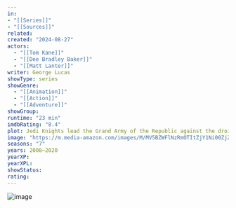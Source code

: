 ```yaml
---
in:
- "[[Series]]"
- "[[Sources]]"
related: 
created: "2024-08-27"
actors: 
  - "[[Tom Kane]]"
  - "[[Dee Bradley Baker]]"
  - "[[Matt Lanter]]"
writer: George Lucas
showType: series
showGenre: 
  - "[[Animation]]"
  - "[[Action]]"
  - "[[Adventure]]"
showGroup: 
runtime: "23 min"
imdbRating: "8.4"
plot: Jedi Knights lead the Grand Army of the Republic against the droid army of the Separatists.
image: "https://m.media-amazon.com/images/M/MV5BZWFlNzRmOTItZjY1Ni00ZjZkLTk5MDgtOGFhOTYzNWFhYzhmXkEyXkFqcGdeQXVyMDM2NDM2MQ@@._V1_SX300.jpg"
seasons: "7"
years: 2008–2020
yearXP: 
yearXPL: 
showStatus: 
rating:
---
```

![image](https://m.media-amazon.com/images/M/MV5BZWFlNzRmOTItZjY1Ni00ZjZkLTk5MDgtOGFhOTYzNWFhYzhmXkEyXkFqcGdeQXVyMDM2NDM2MQ@@._V1_SX300.jpg)

